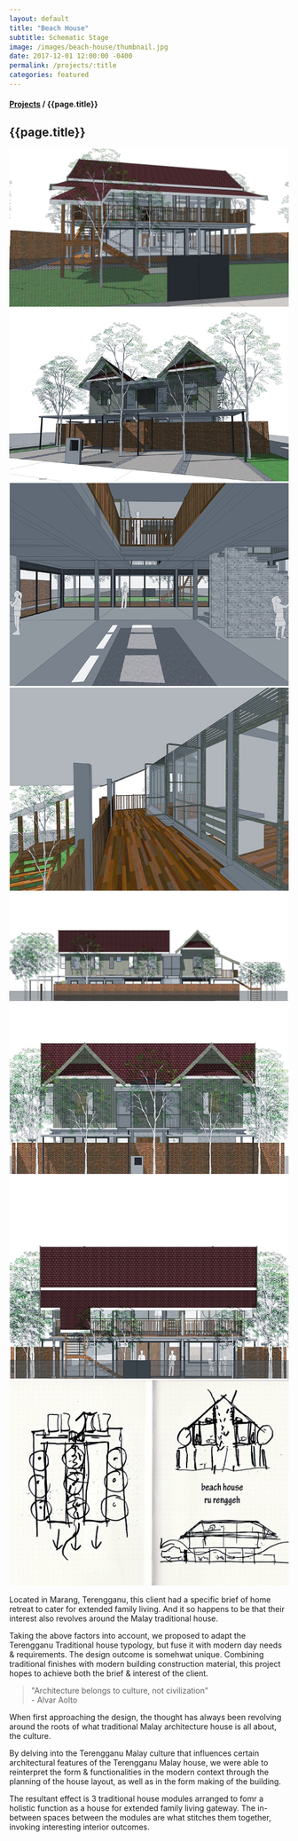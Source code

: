 ```yaml
---
layout: default
title: "Beach House"
subtitle: Schematic Stage
image: /images/beach-house/thumbnail.jpg
date: 2017-12-01 12:00:00 -0400
permalink: /projects/:title
categories: featured
---
```


<section>
  <h4>
    <a href="/projects">Projects</a> / {{page.title}}
  </h4>
  <h1 class="header">{{page.title}}</h1>
  <div class="row">
    <div class="8u 12u$(medium)">
      <span class="image fit"><img src="/images/beach-house/pic01.jpg" alt="" /></span>
      <span class="image fit"><img src="/images/beach-house/pic02.jpg" alt="" /></span>
      <span class="image fit"><img src="/images/beach-house/pic03.jpg" alt="" /></span>
      <span class="image fit"><img src="/images/beach-house/pic04.jpg" alt="" /></span>
      <span class="image fit"><img src="/images/beach-house/pic05.jpg" alt="" /></span>
      <span class="image fit"><img src="/images/beach-house/pic06.jpg" alt="" /></span>
      <span class="image fit"><img src="/images/beach-house/pic07.jpg" alt="" /></span>
      <span class="image fit"><img src="/images/beach-house/pic08.jpg" alt="" /></span>
    </div>
    <div class="4u$ 12u$(medium)">
      <p>
        Located in Marang, Terengganu, this client had a specific brief of home retreat to cater for extended family
        living. And it so happens to be that their interest also revolves around the Malay traditional house.
      </p>
      <p>
        Taking the above factors into account, we proposed to adapt the Terengganu Traditional house typology, but fuse
        it with modern day needs & requirements. The design outcome is somehwat unique. Combining traditional finishes
        with modern building construction material, this project hopes to achieve both the brief & interest of the
        client.
      </p>
      <blockquote>
        "Architecture belongs to culture, not civilization"
        <br />
        - Alvar Aolto      
      </blockquote>
      <p>
        When first approaching the design, the thought has always been revolving around the roots of what traditional
        Malay architecture house is all about, the culture.
      </p>
      <p>
        By delving into the Terengganu Malay culture that influences certain architectural features of the Terengganu
        Malay house, we were able to reinterpret the form & functionalities in the modern context through the planning
        of the house layout, as well as in the form making of the building.
      </p>
      <p>
        The resultant effect is 3 traditional house modules arranged to fomr a holistic function as a house for extended
        family living gateway. The in-between spaces between the modules are what stitches them together, invoking
        interesting interior outcomes.
      </p>
    </div>
  </div>
</section>